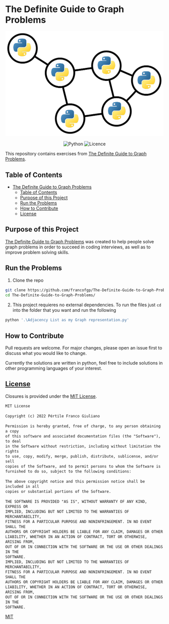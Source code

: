 # The Definite Guide to Graph Problems 

<div align="center">
  <img src="assets/images/cover.png" alt="Logo The Definite Guide to Graph Problems"/>

  ![Python](https://img.shields.io/badge/python-3670A0?style=for-the-badge&logo=python&logoColor=ffdd54)
  ![Licence](https://img.shields.io/github/license/Ileriayo/markdown-badges?style=for-the-badge)

</div>

This repository contains exercises from [The Definite Guide to Graph Problems](https://www.giulianopertile.com/blog/the-definitive-guide-to-graph-problems/).

## Table of Contents

- [The Definite Guide to Graph Problems](#the-definite-guide-to-graph-problems)
  - [Table of Contents](#table-of-contents)
  - [Purpose of this Project](#purpose-of-this-project)
  - [Run the Problems](#run-the-problems)
  - [How to Contribute](#how-to-contribute)
  - [License](#license)

## Purpose of this Project

[The Definite Guide to Graph Problems](https://www.giulianopertile.com/blog/the-definitive-guide-to-graph-problems/) was created to help people solve graph problems in order to succeed in coding interviews, as well as to improve problem solving skills.

## Run the Problems

1. Clone the repo
```bash
git clone https://github.com/francofgp/The-Definite-Guide-to-Graph-Problems
cd The-Definite-Guide-to-Graph-Problems/
```

2. This project requieres no external dependencies. To run the files just `cd` into the folder that you want and run the following

```bash
python '.\Adjacency List as my Graph representation.py'
```

## How to Contribute

Pull requests are welcome. For major changes, please open an issue first to discuss what you would like to change.

Currently the solutions are written in python, feel free to include solutions in other programming languages of your interest.

## [License](#license)

Closures is provided under the [MIT License](https://github.com/vhesener/Closures/blob/master/LICENSE).

```text
MIT License

Copyright (c) 2022 Pértile Franco Giuliano

Permission is hereby granted, free of charge, to any person obtaining a copy
of this software and associated documentation files (the "Software"), to deal
in the Software without restriction, including without limitation the rights
to use, copy, modify, merge, publish, distribute, sublicense, and/or sell
copies of the Software, and to permit persons to whom the Software is
furnished to do so, subject to the following conditions:

The above copyright notice and this permission notice shall be included in all
copies or substantial portions of the Software.

THE SOFTWARE IS PROVIDED "AS IS", WITHOUT WARRANTY OF ANY KIND, EXPRESS OR
IMPLIED, INCLUDING BUT NOT LIMITED TO THE WARRANTIES OF MERCHANTABILITY,
FITNESS FOR A PARTICULAR PURPOSE AND NONINFRINGEMENT. IN NO EVENT SHALL THE
AUTHORS OR COPYRIGHT HOLDERS BE LIABLE FOR ANY CLAIM, DAMAGES OR OTHER
LIABILITY, WHETHER IN AN ACTION OF CONTRACT, TORT OR OTHERWISE, ARISING FROM,
OUT OF OR IN CONNECTION WITH THE SOFTWARE OR THE USE OR OTHER DEALINGS IN THE
SOFTWARE.
IMPLIED, INCLUDING BUT NOT LIMITED TO THE WARRANTIES OF MERCHANTABILITY,
FITNESS FOR A PARTICULAR PURPOSE AND NONINFRINGEMENT. IN NO EVENT SHALL THE
AUTHORS OR COPYRIGHT HOLDERS BE LIABLE FOR ANY CLAIM, DAMAGES OR OTHER
LIABILITY, WHETHER IN AN ACTION OF CONTRACT, TORT OR OTHERWISE, ARISING FROM,
OUT OF OR IN CONNECTION WITH THE SOFTWARE OR THE USE OR OTHER DEALINGS IN THE
SOFTWARE.
```


[MIT](https://choosealicense.com/licenses/mit/)



